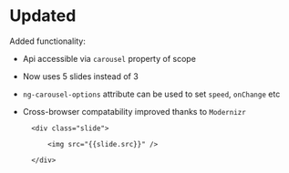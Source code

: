 # Updated

Added functionality:

* Api accessible via `carousel` property of scope
* Now uses 5 slides instead of 3
* `ng-carousel-options` attribute can be used to set `speed`, `onChange` etc
* Cross-browser compatability improved thanks to `Modernizr`


	<div ng-carousel="slide in slides" ng-carousel-options="{ onChange: 'onChangeSlide', clickSpeed: 500, keySpeed: 500 }">

		<div class="slide">

			<img src="{{slide.src}}" />

		</div>

	</div>